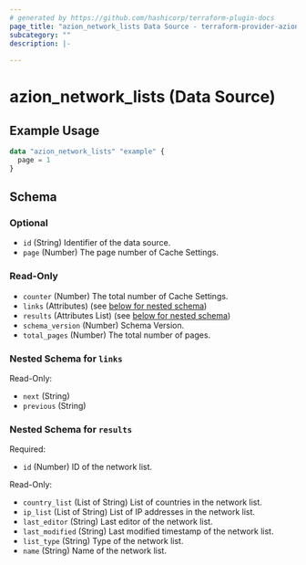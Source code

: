 ```yaml
---
# generated by https://github.com/hashicorp/terraform-plugin-docs
page_title: "azion_network_lists Data Source - terraform-provider-azion"
subcategory: ""
description: |-
  
---
```


# azion_network_lists (Data Source)



## Example Usage

```terraform
data "azion_network_lists" "example" {
  page = 1
}
```

<!-- schema generated by tfplugindocs -->
## Schema

### Optional

- `id` (String) Identifier of the data source.
- `page` (Number) The page number of Cache Settings.

### Read-Only

- `counter` (Number) The total number of Cache Settings.
- `links` (Attributes) (see [below for nested schema](#nestedatt--links))
- `results` (Attributes List) (see [below for nested schema](#nestedatt--results))
- `schema_version` (Number) Schema Version.
- `total_pages` (Number) The total number of pages.

<a id="nestedatt--links"></a>
### Nested Schema for `links`

Read-Only:

- `next` (String)
- `previous` (String)


<a id="nestedatt--results"></a>
### Nested Schema for `results`

Required:

- `id` (Number) ID of the network list.

Read-Only:

- `country_list` (List of String) List of countries in the network list.
- `ip_list` (List of String) List of IP addresses in the network list.
- `last_editor` (String) Last editor of the network list.
- `last_modified` (String) Last modified timestamp of the network list.
- `list_type` (String) Type of the network list.
- `name` (String) Name of the network list.
